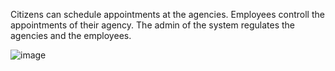 Citizens can schedule appointments at the agencies.
Employees controll the appointments of their agency.
The admin of the system regulates the agencies and the employees.

![image](https://user-images.githubusercontent.com/79916050/110692521-14bc8c80-81ef-11eb-8510-2e967f2a4c32.png)
